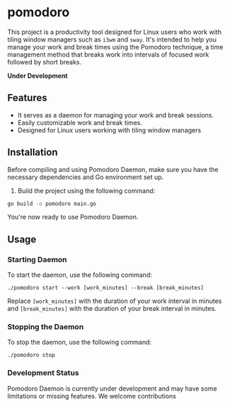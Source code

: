 # pomodoro

This project is a productivity tool designed for Linux users who work with tiling window managers such as `i3wm` and `sway`. It's intended to help you manage your work and break times using the Pomodoro technique, a time management method that breaks work into intervals of focused work followed by short breaks.

**Under Development**

## Features

- It serves as a daemon for managing your work and break sessions.
- Easily customizable work and break times.
- Designed for Linux users working with tiling window managers

## Installation

Before compiling and using Pomodoro Daemon, make sure you have the necessary dependencies and Go environment set up.

1. Build the project using the following command:

```bash
go build -o pomodoro main.go
```

You're now ready to use Pomodoro Daemon.

## Usage

### Starting Daemon

To start the daemon, use the following command:

```{bash}
./pomodoro start --work [work_minutes] --break [break_minutes]
```

Replace `[work_minutes]` with the duration of your work interval in minutes and `[break_minutes]` with the duration of your break interval in minutes.

### Stopping the Daemon

To stop the daemon, use the following command:

```{bash}
./pomodoro stop
```

### Development Status

Pomodoro Daemon is currently under development and may have some limitations or missing features. We welcome contributions 

